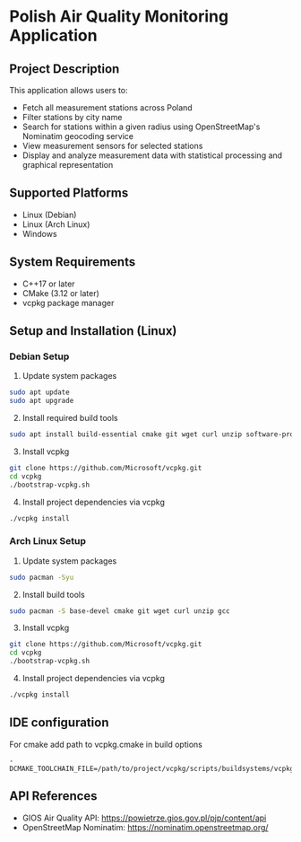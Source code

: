 # Polish Air Quality Monitoring Application

## Project Description

This application allows users to:
- Fetch all measurement stations across Poland
- Filter stations by city name
- Search for stations within a given radius using OpenStreetMap's Nominatim geocoding service
- View measurement sensors for selected stations
- Display and analyze measurement data with statistical processing and graphical representation

## Supported Platforms
- Linux (Debian)
- Linux (Arch Linux)
- Windows

## System Requirements
- C++17 or later
- CMake (3.12 or later)
- vcpkg package manager



## Setup and Installation (Linux)

### Debian Setup

1. Update system packages
```bash
sudo apt update
sudo apt upgrade
```

2. Install required build tools
```bash
sudo apt install build-essential cmake git wget curl unzip software-properties-common g++ gcc
```


3. Install vcpkg
```bash
git clone https://github.com/Microsoft/vcpkg.git
cd vcpkg
./bootstrap-vcpkg.sh
```

4. Install project dependencies via vcpkg
```bash
./vcpkg install
```

### Arch Linux Setup

1. Update system packages
```bash
sudo pacman -Syu
```

2. Install build tools
```bash
sudo pacman -S base-devel cmake git wget curl unzip gcc
```

3. Install vcpkg
```bash
git clone https://github.com/Microsoft/vcpkg.git
cd vcpkg
./bootstrap-vcpkg.sh
```

4. Install project dependencies via vcpkg
```bash
./vcpkg install
```


## IDE configuration
For cmake add path to vcpkg.cmake in build options
```
-DCMAKE_TOOLCHAIN_FILE=/path/to/project/vcpkg/scripts/buildsystems/vcpkg.cmake
```

## API References
- GIOS Air Quality API: https://powietrze.gios.gov.pl/pjp/content/api
- OpenStreetMap Nominatim: https://nominatim.openstreetmap.org/
  
